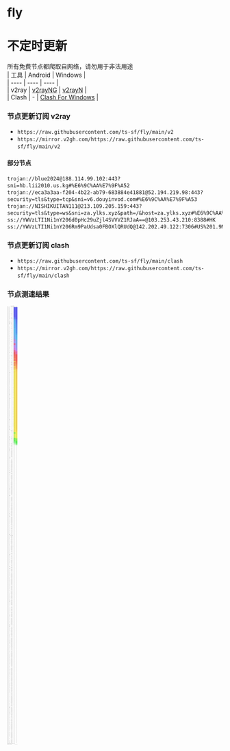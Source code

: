 # fly
# 不定时更新
所有免费节点都爬取自网络，请勿用于非法用途  
|  工具  | Android  | Windows  |  
|  ----  | ----   | ----  |  
| v2ray  | [v2rayNG](https://github.com/2dust/v2rayNG/releases) | [v2rayN](https://github.com/2dust/v2rayN/releases) |  
| Clash  | - | [Clash For Windows](https://github.com/2dust/clashN/releases) | 
  
### 节点更新订阅  v2ray
- `https://raw.githubusercontent.com/ts-sf/fly/main/v2`  
- `https://mirror.v2gh.com/https://raw.githubusercontent.com/ts-sf/fly/main/v2`  

#### 部分节点  
``` 
trojan://blue2024@188.114.99.102:443?sni=hb.lii2010.us.kg#%E6%9C%AA%E7%9F%A52
trojan://eca3a3aa-f204-4b22-ab79-683884e41881@52.194.219.98:443?security=tls&type=tcp&sni=v6.douyinvod.com#%E6%9C%AA%E7%9F%A53
trojan://NISHIKUITAN111@213.109.205.159:443?security=tls&type=ws&sni=za.ylks.xyz&path=/&host=za.ylks.xyz#%E6%9C%AA%E7%9F%A54
ss://YWVzLTI1Ni1nY206d0pHc29uZjl4SVVVZ1RJaA==@103.253.43.210:8388#HK
ss://YWVzLTI1Ni1nY206Rm9PaUdsa0FBOXlQRUdQ@142.202.49.122:7306#US%201.9MB%2Fs
```
### 节点更新订阅  clash
- `https://raw.githubusercontent.com/ts-sf/fly/main/clash`  
- `https://mirror.v2gh.com/https://raw.githubusercontent.com/ts-sf/fly/main/clash`  

### 节点测速结果
![image](traffic.png)
